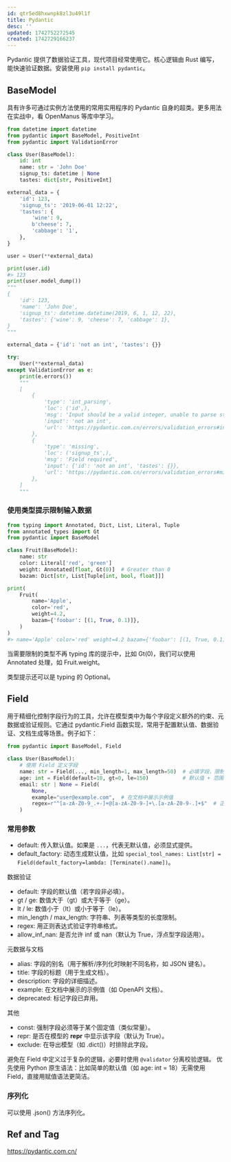 ```yaml
---
id: qtr5ed8hxwnpk8zl3u49l1f
title: Pydantic
desc: ''
updated: 1742752272545
created: 1742729166237
---
```


Pydantic 提供了数据验证工具，现代项目经常使用它。核心逻辑由 Rust 编写，能快速验证数据。安装使用 `pip install pydantic`。

## BaseModel

具有许多可通过实例方法使用的常用实用程序的 Pydantic 自身的超类。更多用法在实战中，看 OpenManus 等库中学习。

```py
from datetime import datetime
from pydantic import BaseModel, PositiveInt
from pydantic import ValidationError

class User(BaseModel):
    id: int  
    name: str = 'John Doe'  
    signup_ts: datetime | None  
    tastes: dict[str, PositiveInt]  

external_data = {
    'id': 123,
    'signup_ts': '2019-06-01 12:22',  
    'tastes': {
        'wine': 9,
        b'cheese': 7,  
        'cabbage': '1',  
    },
}

user = User(**external_data)  

print(user.id)  
#> 123
print(user.model_dump())  
"""
{
    'id': 123,
    'name': 'John Doe',
    'signup_ts': datetime.datetime(2019, 6, 1, 12, 22),
    'tastes': {'wine': 9, 'cheese': 7, 'cabbage': 1},
}
"""

external_data = {'id': 'not an int', 'tastes': {}}  

try:
    User(**external_data)  
except ValidationError as e:
    print(e.errors())
    """
    [
        {
            'type': 'int_parsing',
            'loc': ('id',),
            'msg': 'Input should be a valid integer, unable to parse string as an integer',
            'input': 'not an int',
            'url': 'https://pydantic.com.cn/errors/validation_errors#int_parsing',
        },
        {
            'type': 'missing',
            'loc': ('signup_ts',),
            'msg': 'Field required',
            'input': {'id': 'not an int', 'tastes': {}},
            'url': 'https://pydantic.com.cn/errors/validation_errors#missing',
        },
    ]
    """
```

### 使用类型提示限制输入数据

```py
from typing import Annotated, Dict, List, Literal, Tuple
from annotated_types import Gt
from pydantic import BaseModel

class Fruit(BaseModel):
    name: str  
    color: Literal['red', 'green']  
    weight: Annotated[float, Gt(0)]  # Greater than 0
    bazam: Dict[str, List[Tuple[int, bool, float]]]  

print(
    Fruit(
        name='Apple',
        color='red',
        weight=4.2,
        bazam={'foobar': [(1, True, 0.1)]},
    )
)
#> name='Apple' color='red' weight=4.2 bazam={'foobar': [(1, True, 0.1)]}
```

当需要限制的类型不再 typing 库的提示中，比如 Gt(0)，我们可以使用 Annotated 处理，如 Fruit.weight。

类型提示还可以是 typing 的 Optional。

## Field

用于精细化控制字段行为的工具，允许在模型类中为每个字段定义额外的约束、元数据或验证规则。它通过 pydantic.Field 函数实现，常用于配置默认值、数据验证、文档生成等场景。例子如下：

```py
from pydantic import BaseModel, Field

class User(BaseModel):
    # 使用 Field 定义字段
    name: str = Field(..., min_length=1, max_length=50)  # 必填字段，限制长度
    age: int = Field(default=18, gt=0, le=150)           # 默认值 + 范围限制
    email: str | None = Field(
        None,
        example="user@example.com",  # 在文档中展示示例值
        regex=r"^[a-zA-Z0-9_.+-]+@[a-zA-Z0-9-]+\.[a-zA-Z0-9-.]+$"  # 正则校验
    )
```

### 常用参数

- default: 传入默认值。如果是 `...`，代表无默认值，必须显式提供。 
- default_factory: 动态生成默认值，比如 `special_tool_names: List[str] = Field(default_factory=lambda: [Terminate().name])`。

数据验证
- default: 字段的默认值（若字段非必填）。
- gt / ge: 数值大于（gt）或大于等于（ge）。
- lt / le: 数值小于（lt）或小于等于（le）。
- min_length / max_length: 字符串、列表等类型的长度限制。
- regex: 用正则表达式验证字符串格式。
- allow_inf_nan: 是否允许 inf 或 nan（默认为 True，浮点型字段适用）。

元数据与文档
- alias: 字段的别名（用于解析/序列化时映射不同名称，如 JSON 键名）。
- title: 字段的标题（用于生成文档）。
- description: 字段的详细描述。
- example: 在文档中展示的示例值（如 OpenAPI 文档）。
- deprecated: 标记字段已弃用。

其他
- const: 强制字段必须等于某个固定值（类似常量）。
- repr: 是否在模型的 __repr__ 中显示该字段（默认为 True）。
- exclude: 在导出模型（如 .dict()）时排除此字段。


避免在 Field 中定义过于复杂的逻辑，必要时使用 `@validator` 分离校验逻辑。 优先使用 Python 原生语法：比如简单的默认值（如 age: int = 18）无需使用 Field，直接用赋值语法更简洁。

### 序列化

可以使用 .json() 方法序列化。

## Ref and Tag

https://pydantic.com.cn/